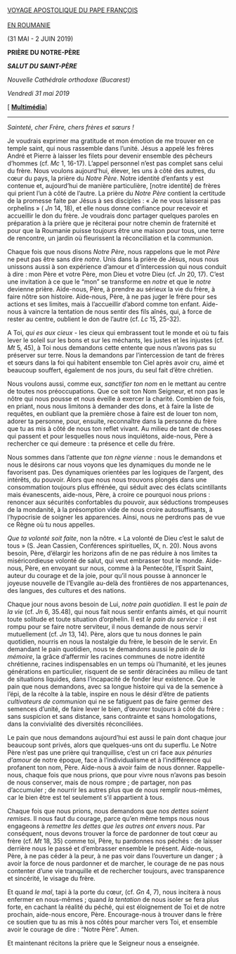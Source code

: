 [VOYAGE APOSTOLIQUE DU PAPE FRANÇOIS \
\
EN ROUMANIE](http://w2.vatican.va/content/francesco/fr/travels/2019/outside/documents/papa-francesco-romania-2019.html)

(31 MAI - 2 JUIN 2019)

**PRIÈRE DU NOTRE-PÈRE**

***SALUT DU SAINT-PÈRE***

*Nouvelle Cathédrale orthodoxe (Bucarest)*

*Vendredi 31 mai 2019*

[ **[Multimédia](http://w2.vatican.va/content/francesco/fr/events/event.dir.html/content/vaticanevents/fr/2019/5/31/padrenostro-romania.html)**]

* * *

*Sainteté, cher Frère, chers frères et sœurs !*

Je voudrais exprimer ma gratitude et mon émotion de me trouver en ce temple saint, qui nous rassemble dans l’unité. Jésus a appelé les frères André et Pierre à laisser les filets pour devenir ensemble des pêcheurs d’hommes (cf. *Mc* 1, 16-17). L’appel personnel n’est pas complet sans celui du frère. Nous voulons aujourd’hui, élever, les uns à côté des autres, du cœur du pays, la prière du *Notre Père*. Notre identité d’enfants y est contenue et, aujourd’hui de manière particulière, [notre identité] de frères qui prient l’un à côté de l’autre. La prière du *Notre Père* contient la certitude de la promesse faite par Jésus à ses disciples : « Je ne vous laisserai pas orphelins » ( *Jn* 14, 18), et elle nous donne confiance pour recevoir et accueillir le don du frère. Je voudrais donc partager quelques paroles en préparation à la prière que je réciterai pour notre chemin de fraternité et pour que la Roumanie puisse toujours être une maison pour tous, une terre de rencontre, un jardin où fleurissent la réconciliation et la communion.

Chaque fois que nous disons *Notre Père*, nous rappelons que le mot *Père* ne peut pas être sans dire *notre*. Unis dans la prière de Jésus, nous nous unissons aussi à son expérience d’amour et d’intercession qui nous conduit à dire : mon Père et votre Père, mon Dieu et votre Dieu (cf. *Jn* 20, 17). C’est une invitation à ce que le “mon” se transforme en *notre* et que le *notre* devienne prière. Aide-nous, Père, à prendre au sérieux la vie du frère, à faire nôtre son histoire. Aide-nous, Père, à ne pas juger le frère pour ses actions et ses limites, mais à l’accueillir d’abord comme ton enfant. Aide-nous à vaincre la tentation de nous sentir des fils aînés, qui, à force de rester au centre, oublient le don de l’autre (cf. *Lc* 15, 25-32).

A Toi, *qui es aux cieux* - les cieux qui embrassent tout le monde et où tu fais lever le soleil sur les bons et sur les méchants, les justes et les injustes (cf. *Mt* 5, 45), à Toi nous demandons cette entente que nous n’avons pas su préserver sur terre. Nous la demandons par l’intercession de tant de frères et sœurs dans la foi qui habitent ensemble ton Ciel après avoir cru, aimé et beaucoup souffert, également de nos jours, du seul fait d’être chrétien.

Nous voulons aussi, comme eux, *sanctifier ton nom* en le mettant au centre de toutes nos préoccupations. Que ce soit ton Nom Seigneur, et non pas le nôtre qui nous pousse et nous éveille à exercer la charité. Combien de fois, en priant, nous nous limitons à demander des dons, et à faire la liste de requêtes, en oubliant que la première chose à faire est de louer ton nom, adorer ta personne, pour, ensuite, reconnaître dans la personne du frère que tu as mis à côté de nous ton reflet vivant. Au milieu de tant de choses qui passent et pour lesquelles nous nous inquiétons, aide-nous, Père à rechercher ce qui demeure : ta présence et celle du frère.

Nous sommes dans l’attente *que ton règne vienne* : nous le demandons et nous le désirons car nous voyons que les dynamiques du monde ne le favorisent pas. Des dynamiques orientées par les logiques de l’argent, des intérêts, du pouvoir. Alors que nous nous trouvons plongés dans une consommation toujours plus effrénée, qui séduit avec des éclats scintillants mais évanescents, aide-nous, Père, à croire ce pourquoi nous prions : renoncer aux sécurités confortables du pouvoir, aux séductions trompeuses de la mondanité, à la présomption vide de nous croire autosuffisants, à l’hypocrisie de soigner les apparences. Ainsi, nous ne perdrons pas de vue ce Règne où tu nous appelles.

*Que ta volonté soit faite*, non la nôtre. « La volonté de Dieu c’est le salut de tous » (S. Jean Cassien, Conférences spirituelles, IX, n. 20). Nous avons besoin, Père, d’élargir les horizons afin de ne pas réduire à nos limites ta miséricordieuse volonté de salut, qui veut embrasser tout le monde. Aide-nous, Père, en envoyant sur nous, comme à la Pentecôte, l’Esprit Saint, auteur du courage et de la joie, pour qu’il nous pousse à annoncer le joyeuse nouvelle de l’Evangile au-delà des frontières de nos appartenances, des langues, des cultures et des nations.

Chaque jour nous avons besoin de Lui, *notre pain quotidien*. Il est le *pain de la vie* (cf. *Jn* 6, 35.48), qui nous fait nous sentir enfants aimés, et qui nourrit toute solitude et toute situation d’orphelin. Il est *le pain du service* : il est rompu pour se faire notre serviteur, il nous demande de nous servir mutuellement (cf. *Jn* 13, 14). Père, alors que tu nous donnes le pain quotidien, nourris en nous la nostalgie du frère, le besoin de le servir. En demandant le pain quotidien, nous te demandons aussi le *pain de la mémoire*, la grâce d’affermir les racines communes de notre identité chrétienne, racines indispensables en un temps où l’humanité, et les jeunes générations en particulier, risquent de se sentir déracinées au milieu de tant de situations liquides, dans l’incapacité de fonder leur existence. Que le pain que nous demandons, avec sa longue histoire qui va de la semence à l’épi, de la récolte à la table, inspire en nous le désir d’être de patients *cultivateurs de communion* qui ne se fatiguent pas de faire germer des semences d’unité, de faire lever le bien, d’œuvrer toujours à côté du frère : sans suspicion et sans distance, sans contrainte et sans homologations, dans la convivialité des diversités réconciliées.

Le pain que nous demandons aujourd’hui est aussi le pain dont chaque jour beaucoup sont privés, alors que quelques-uns ont du superflu. Le Notre Père n’est pas une prière qui tranquillise, c’est un cri face aux *pénuries d’amour* de notre époque, face à l’individualisme et à l’indifférence qui profanent ton nom, Père. Aide-nous à avoir faim de nous donner. Rappelle-nous, chaque fois que nous prions, que pour vivre nous n’avons pas besoin de nous conserver, mais de nous rompre ; de partager, non pas d’accumuler ; de nourrir les autres plus que de nous remplir nous-mêmes, car le bien être est tel seulement s’il appartient à tous.

Chaque fois que nous prions, nous demandons que *nos dettes* *soient remises*. Il nous faut du courage, parce qu’en même temps nous nous engageons à *remettre les dettes que les autres ont envers nous*. Par conséquent, nous devons trouver la force de pardonner de tout cœur au frère (cf. *Mt* 18, 35) comme toi, Père, tu pardonnes nos péchés : de laisser derrière nous le passé et d’embrasser ensemble le présent. Aide-nous, Père, à ne pas céder à la peur, à ne pas voir dans l’ouverture un danger ; à avoir la force de nous pardonner et de marcher, le courage de ne pas nous contenter d’une vie tranquille et de rechercher toujours, avec transparence et sincérité, le visage du frère.

Et quand *le mal*, tapi à la porte du cœur, (cf. *Gn* 4, 7), nous incitera à nous enfermer en nous-mêmes ; quand *la tentation* de nous isoler se fera plus forte, en cachant la réalité du péché, qui est éloignement de Toi et de notre prochain, aide-nous encore, Père. Encourage-nous à trouver dans le frère ce soutien que tu as mis à nos côtés pour marcher vers Toi, et ensemble avoir le courage de dire : “Notre Père”. Amen.

Et maintenant récitons la prière que le Seigneur nous a enseignée.